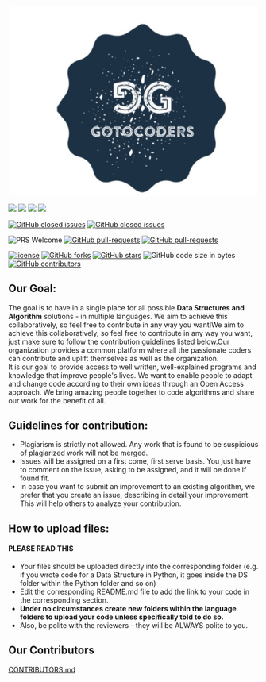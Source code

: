 <p align="center">
<img src="https://github.com/GoTo-Coders/GoTo-Coders.github.io/blob/main/logo.jpg" width="500px">
</p>

![](https://img.shields.io/badge/C-00599C?style=for-the-badge&logo=c&logoColor=orange)
![](https://img.shields.io/badge/C%2B%2B-00599C?style=for-the-badge&logo=c%2B%2B&logoColor=orange)
![](https://img.shields.io/badge/Java-ED8B00?style=for-the-badge&logo=java&logoColor=white)
![](https://img.shields.io/badge/Python-FFD43B?style=for-the-badge&logo=python&logoColor=darkgreen)

[![GitHub closed issues](https://img.shields.io/github/issues-raw/GoTo-Coders/DS-Algo.svg?style=for-the-badge)](https://github.com/GoTo-Coders/DS-Algo/issues)
[![GitHub closed issues](https://img.shields.io/github/issues-closed-raw/GoTo-Coders/DS-Algo.svg?style=for-the-badge)](https://github.com/GoTo-Coders/DS-Algo/issues)

![PRS Welcome](https://img.shields.io/badge/PRs-welcome-brightgreen.svg?style=for-the-badge)
[![GitHub pull-requests](https://img.shields.io/github/issues-pr/GoTo-Coders/DS-Algo.svg?style=for-the-badge)](https://github.com/GoTo-Coders/DS-Algo/pulls)
[![GitHub pull-requests](https://img.shields.io/github/issues-pr-closed/GoTo-Coders/DS-Algo.svg?style=for-the-badge)](https://github.com/GoTo-Coders/DS-Algo/pulls)

[![license](https://img.shields.io/github/license/GoTo-Coders/DS-Algo.svg?style=for-the-badge)](https://github.com/GoTo-Coders/DS-Algo/blob/main/LICENSE.md)
[![GitHub forks](https://img.shields.io/github/forks/GoTo-Coders/DS-Algo.svg?style=for-the-badge)](https://GitHub.com/GoTo-Coders/DS-Algo/network/)
[![GitHub stars](https://img.shields.io/github/stars/GoTo-Coders/DS-Algo.svg?style=for-the-badge)](https://GitHub.com/GoTo-Coders/DS-Algo/stargazers/)
![GitHub code size in bytes](https://img.shields.io/github/languages/code-size/GoTo-Coders/DS-Algo.svg?style=for-the-badge)
[![GitHub contributors](https://img.shields.io/github/contributors/GoTo-Coders/DS-Algo.svg?style=for-the-badge)](https://GitHub.com/GoTo-Coders/DS-Algo/graphs/contributors/)




  

  
## Our Goal:
The goal is to have in a single place for all possible **Data Structures and Algorithm** solutions - in multiple languages. We aim to achieve this collaboratively, so feel free to contribute in any way you want!We aim to achieve this collaboratively, so feel free to contribute in any way you want, just make sure to follow the contribution guidelines listed below.Our organization provides a common platform where all the passionate coders can contribute and uplift themselves as well as the organization.  
It is our goal to provide access to well written, well-explained programs and knowledge that improve people's lives. 
We want to enable people to adapt and change code according to their own ideas through an Open Access approach. 
We bring amazing people together to code algorithms and share our work for the benefit of all.

## Guidelines for contribution:
- Plagiarism is strictly not allowed. Any work that is found to be suspicious of plagiarized work will not be merged.
- Issues will be assigned on a first come, first serve basis. You just have to comment on the issue, asking to be assigned, and it will be done if found fit.
- In case you want to submit an improvement to an existing algorithm, we prefer that you create an issue, describing in detail your improvement. This will help others to analyze 
your contribution.

## How to upload files:
#### PLEASE READ THIS
- Your files should be uploaded directly into the corresponding folder (e.g. if you wrote code for a Data Structure in Python, it goes inside the DS folder 
within the Python folder and so on)
- Edit the corresponding README.md file to add the link to your code in the corresponding section.
- **Under no circumstances create new folders within the language folders to upload your code unless specifically told to do so.**
- Also, be polite with the reviewers - they will be ALWAYS polite to you.

## Our Contributors

[CONTRIBUTORS.md](https://github.com/GoTo-Coders/DS-Algo/blob/main/CONTRIBUTORS.md)


<!-- 
BADGES USED PREVIOUSLY
----------------------
<p align="center">
<img src="https://img.shields.io/badge/C-00599C?style=for-the-badge&logo=c&logoColor=orange">
<img src="https://img.shields.io/badge/C%2B%2B-00599C?style=for-the-badge&logo=c%2B%2B&logoColor=orange">
<img src="https://img.shields.io/badge/Java-ED8B00?style=for-the-badge&logo=java&logoColor=white">
<img src="https://img.shields.io/badge/Python-FFD43B?style=for-the-badge&logo=python&logoColor=darkgreen">
</p>
<p align="center">
<a href="https://github.com/GoTo-Coders/DS-Algo/blob/main/LICENSE.md" target="_blank"><img src="https://img.shields.io/github/license/GoTo-Coders/DS-Algo?style=for-the-badge" /></a> 
<img src="https://img.shields.io/badge/PRs-welcome-brightgreen.svg?style=for-the-badge" alt="PRs Welcome"/> 
<a href="https://github.com/GoTo-Coders/DS-Algo/pulls" target="_blank"> <img alt="GitHub pull requests" src="https://img.shields.io/github/issues-pr/GoTo-Coders/DS-Algo?style=for-the-badge" /></a> 
<a href="https://github.com/GoTo-Coders/DS-Algo/issues" target="_blank"><img alt="GitHub open issues" src="https://img.shields.io/github/issues/GoTo-Coders/DS-Algo?style=for-the-badge" /></a>
</p> -->
